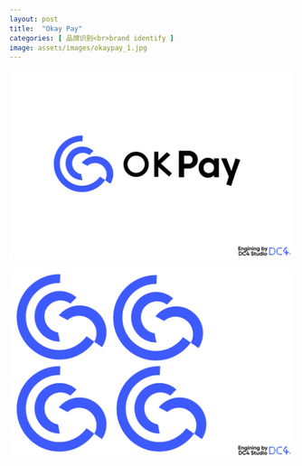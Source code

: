 ```yaml
---
layout: post
title:  "Okay Pay"
categories: [ 品牌识别<br>brand identify ]
image: assets/images/okaypay_1.jpg
---
```

![](/assets/images/okaypay_2.jpg)

![](/assets/images/okaypay_3.jpg)
